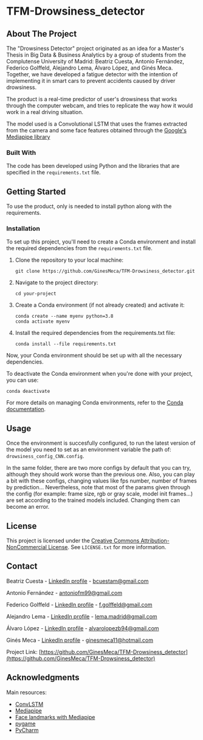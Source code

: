 # TFM-Drowsiness_detector
## About The Project

The "Drowsiness Detector" project originated as an idea for a Master's Thesis in Big Data & Business Analytics by a group of students from the Complutense University of Madrid: Beatriz Cuesta, Antonio Fernández, Federico Golffeld, Alejandro Lema, Álvaro López, and Ginés Meca. Together, we have developed a fatigue detector with the intention of implementing it in smart cars to prevent accidents caused by driver drowsiness. 

The product is a real-time predictor of user's drowsiness that works through the computer webcam, and tries to replicate the way how it would work in a real driving situation.

The model used is a Convolutional LSTM that uses the frames extracted from the camera and some face features obtained through the [Google's Mediapipe library](https://developers.google.com/mediapipe)


### Built With

The code has been developed using Python and the libraries that are specified in the `requirements.txt` file.


## Getting Started

To use the product, only is needed to install python along with the requirements.

### Installation

To set up this project, you'll need to create a Conda environment and install the required dependencies from the `requirements.txt` file.

1. Clone the repository to your local machine:

   ```
   git clone https://github.com/GinesMeca/TFM-Drowsiness_detector.git
   ```
   
2. Navigate to the project directory:
   
   ```
   cd your-project
   ```
3. Create a Conda environment (if not already created) and activate it:
   ```
   conda create --name myenv python=3.8
   conda activate myenv
   ```

4. Install the required dependencies from the requirements.txt file:
   ```
   conda install --file requirements.txt
   ```

Now, your Conda environment should be set up with all the necessary dependencies.

To deactivate the Conda environment when you're done with your project, you can use:

   ```
   conda deactivate
   ```

For more details on managing Conda environments, refer to the [Conda documentation](https://docs.conda.io/en/latest/).


## Usage

Once the environment is succesfully configured, to run the latest version of the model you need to set as an environment variable the path of: `drowsiness_config_CNN.config`.

In the same folder, there are two more configs by default that you can try, although they should work worse than the previous one. Also, you can play a bit with these configs, changing values like fps number, number of frames by prediction... Nevertheless, note that most of the params given through the config (for example: frame size, rgb or gray scale, model init frames...) are set according to the trained models included. Changing them can become an error.



## License

This project is licensed under the [Creative Commons Attribution-NonCommercial License](LICENSE). See `LICENSE.txt` for more information.



<!-- CONTACT -->
## Contact

Beatriz Cuesta - [LinkedIn profile](https://www.linkedin.com/in/beatriz-cuesta-munizaga-786b08145/) - bcuestam@gmail.com

Antonio Fernández - antoniofm99@gmail.com

Federico Golffeld - [LinkedIn profile](https://www.linkedin.com/in/fgolffeld/) - f.golffeld@gmail.com

Alejandro Lema - [LinkedIn profile](https://www.linkedin.com/in/alex-lema-0850b99b/) - lema.madrid@gmail.com

Álvaro López - [LinkedIn profile](https://www.linkedin.com/in/alvaro-lopez-benito/) - alvarolopezb94@gmail.com

Ginés Meca - [LinkedIn profile](https://www.linkedin.com/in/gin%C3%A9smeca/) - ginesmeca11@hotmail.com

Project Link: [https://github.com/GinesMeca/TFM-Drowsiness_detector](https://github.com/GinesMeca/TFM-Drowsiness_detector)



<!-- ACKNOWLEDGMENTS -->
## Acknowledgments

Main resources:

* [ConvLSTM](https://paperswithcode.com/method/convlstm)
* [Mediapipe](https://developers.google.com/mediapipe)
* [Face landmarks with Mediapipe](https://developers.google.com/mediapipe/solutions/vision/face_landmarker)
* [pygame](https://www.pygame.org/news)
* [PyCharm](https://www.jetbrains.com/es-es/pycharm/)



